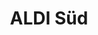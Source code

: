 ---
title: "ALDI Süd"
url: /kamp-lintfort/aldi-sued-buergermeister-schmelzing-strasse/
shop: Supermarkt
---
